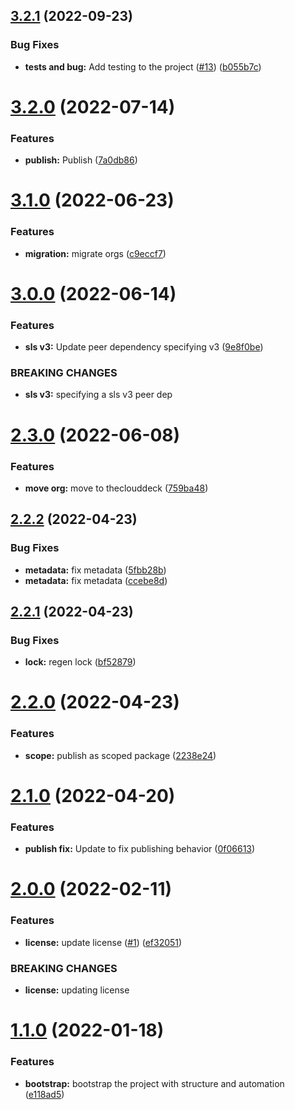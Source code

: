 ## [3.2.1](https://github.com/stratiformdigital/serverless-s3-security-helper/compare/v3.2.0...v3.2.1) (2022-09-23)


### Bug Fixes

* **tests and bug:**  Add testing to the project ([#13](https://github.com/stratiformdigital/serverless-s3-security-helper/issues/13)) ([b055b7c](https://github.com/stratiformdigital/serverless-s3-security-helper/commit/b055b7cf1e68bace576a42b2c243968ffa93d456))

# [3.2.0](https://github.com/stratiformdigital/serverless-s3-security-helper/compare/v3.1.0...v3.2.0) (2022-07-14)


### Features

* **publish:**  Publish ([7a0db86](https://github.com/stratiformdigital/serverless-s3-security-helper/commit/7a0db86b07b0b5ad9a926686ebb81acb01d4083a))

# [3.1.0](https://github.com/stratiformdigital/serverless-s3-security-helper/compare/v3.0.0...v3.1.0) (2022-06-23)


### Features

* **migration:** migrate orgs ([c9eccf7](https://github.com/stratiformdigital/serverless-s3-security-helper/commit/c9eccf78fe26836e8162580dc429c691ffd5dcc7))

# [3.0.0](https://github.com/theclouddeck/serverless-s3-security-helper/compare/v2.3.0...v3.0.0) (2022-06-14)


### Features

* **sls v3:**  Update peer dependency specifying v3 ([9e8f0be](https://github.com/theclouddeck/serverless-s3-security-helper/commit/9e8f0be4145a3f17667e39a84eece9cd14b1e0ae))


### BREAKING CHANGES

* **sls v3:** specifying a sls v3 peer dep

# [2.3.0](https://github.com/theclouddeck/serverless-s3-security-helper/compare/v2.2.2...v2.3.0) (2022-06-08)


### Features

* **move org:** move to theclouddeck ([759ba48](https://github.com/theclouddeck/serverless-s3-security-helper/commit/759ba481b4a4647463e3a907a132acd791892bc2))

## [2.2.2](https://github.com/mdial89f/serverless-s3-security-helper/compare/v2.2.1...v2.2.2) (2022-04-23)


### Bug Fixes

* **metadata:** fix metadata ([5fbb28b](https://github.com/mdial89f/serverless-s3-security-helper/commit/5fbb28ba8c4573344ea4016f91755ad2cf7b8bc7))
* **metadata:** fix metadata ([ccebe8d](https://github.com/mdial89f/serverless-s3-security-helper/commit/ccebe8d5ad1c3e6780a9a1e05ae2faddfb425743))

## [2.2.1](https://github.com/mdial89f/serverless-s3-security-helper/compare/v2.2.0...v2.2.1) (2022-04-23)


### Bug Fixes

* **lock:** regen lock ([bf52879](https://github.com/mdial89f/serverless-s3-security-helper/commit/bf5287970e11d686be4da5f51b147009f812045b))

# [2.2.0](https://github.com/mdial89f/serverless-s3-security-helper/compare/v2.1.0...v2.2.0) (2022-04-23)


### Features

* **scope:** publish as scoped package ([2238e24](https://github.com/mdial89f/serverless-s3-security-helper/commit/2238e244c0278201f46539b37e709cc7134395f7))

# [2.1.0](https://github.com/mdial89f/serverless-s3-security-helper/compare/v2.0.0...v2.1.0) (2022-04-20)


### Features

* **publish fix:**  Update to fix publishing behavior ([0f06613](https://github.com/mdial89f/serverless-s3-security-helper/commit/0f06613b8f1dd02a5bd640cdce318c44cbd587b3))

# [2.0.0](https://github.com/mdial89f/serverless-s3-security-helper/compare/v1.1.0...v2.0.0) (2022-02-11)


### Features

* **license:**  update license ([#1](https://github.com/mdial89f/serverless-s3-security-helper/issues/1)) ([ef32051](https://github.com/mdial89f/serverless-s3-security-helper/commit/ef320514471d352ddd923a64956a00022f56c724))


### BREAKING CHANGES

* **license:** updating license

# [1.1.0](https://github.com/mdial89f/serverless-s3-security-helper/compare/v1.0.0...v1.1.0) (2022-01-18)


### Features

* **bootstrap:** bootstrap the project with structure and automation ([e118ad5](https://github.com/mdial89f/serverless-s3-security-helper/commit/e118ad57536e92d5c10abe2ea120f3b0321e15d7))
